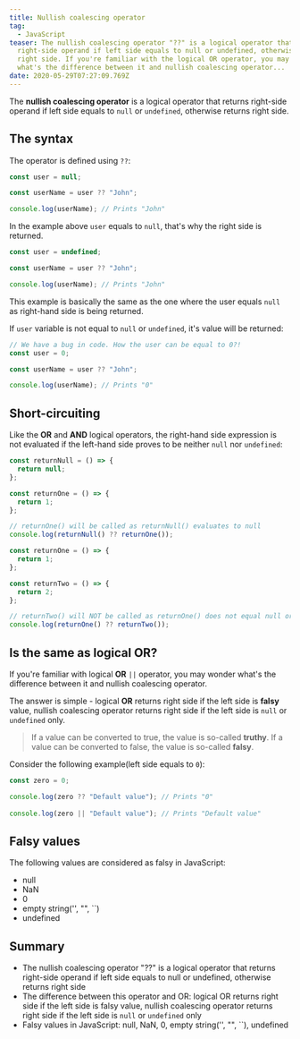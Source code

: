 ```yaml
---
title: Nullish coalescing operator
tag:
  - JavaScript
teaser: The nullish coalescing operator "??" is a logical operator that returns
  right-side operand if left side equals to null or undefined, otherwise returns
  right side. If you're familiar with the logical OR operator, you may wonder
  what's the difference between it and nullish coalescing operator...
date: 2020-05-29T07:27:09.769Z
---
```

The **nullish coalescing operator** is a logical operator that returns right-side operand if left side equals to `null` or `undefined`, otherwise returns right side.

## The syntax

The operator is defined using `??`:

```javascript
const user = null;

const userName = user ?? "John";

console.log(userName); // Prints "John"
```

In the example above `user` equals to `null`, that's why the right side is returned.

```javascript
const user = undefined;

const userName = user ?? "John";

console.log(userName); // Prints "John"
```

This example is basically the same as the one where the user equals `null` as right-hand side is being returned.

If `user` variable is not equal to `null` or `undefined`, it's value will be returned:

```javascript
// We have a bug in code. How the user can be equal to 0?!
const user = 0;

const userName = user ?? "John";

console.log(userName); // Prints "0"
```

## Short-circuiting

Like the **OR** and **AND** logical operators, the right-hand side expression is not evaluated if the left-hand side proves to be neither `null` nor `undefined`:

```javascript
const returnNull = () => {
  return null;
};

const returnOne = () => {
  return 1;
};

// returnOne() will be called as returnNull() evaluates to null
console.log(returnNull() ?? returnOne());
```

```javascript
const returnOne = () => {
  return 1;
};

const returnTwo = () => {
  return 2;
};

// returnTwo() will NOT be called as returnOne() does not equal null or undefined
console.log(returnOne() ?? returnTwo());
```

## Is the same as logical OR?

If you're familiar with logical **OR** `||` operator, you may wonder what's the difference between it and nullish coalescing operator.

The answer is simple - logical **OR** returns right side if the left side is **falsy** value, nullish coalescing operator returns right side if the left side is `null` or `undefined` only.

> If a value can be converted to true, the value is so-called **truthy**. If a value can be converted to false, the value is so-called **falsy**.

Consider the following example(left side equals to `0`):

```javascript
const zero = 0;

console.log(zero ?? "Default value"); // Prints "0"
            
console.log(zero || "Default value"); // Prints "Default value"
```

## Falsy values

The following values are considered as falsy in JavaScript:

* null
* NaN
* 0
* empty string('', "", \`\`)
* undefined

## Summary

* The nullish coalescing operator "??" is a logical operator that returns right-side operand if left side equals to null or undefined, otherwise returns right side
* The difference between this operator and OR: logical OR returns right side if the left side is falsy value, nullish coalescing operator returns right side if the left side is `null` or `undefined` only
* Falsy values in JavaScript: null, NaN, 0, empty string('', "", \`\`), undefined